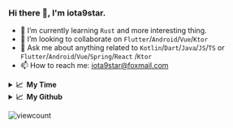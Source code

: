### Hi there 👋, I'm iota9star.

- 🌱 I’m currently learning `Rust` and more interesting thing.
- 👯 I’m looking to collaborate on `Flutter`/`Android`/`Vue`/`Ktor`
- 💬 Ask me about anything related to `Kotlin`/`Dart`/`Java`/`JS`/`TS` or `Flutter`/`Android`/`Vue`/`Spring`/`React`
  /`Ktor`
- 📫 How to reach me: [iota9star@foxmail.com](iota9star@foxmail.com)

<details>
  <summary><b>📈&nbsp;&nbsp;My Time</b></summary>
<!--START_SECTION:waka-->
**🐱 My Github Data** 

> 🏆 218 Contributions in the Year 2021
 > 
> 📦 380.2 kB Used in Github's Storage 
 > 
> 🚫 Not Opted to Hire
 > 
> 📜 55 Public Repositories 
 > 
> 🔑 16 Private Repositories  
 > 
**I'm a Night 🦉** 

```text
🌞 Morning    19 commits     █░░░░░░░░░░░░░░░░░░░░░░░░   5.99% 
🌆 Daytime    75 commits     ██████░░░░░░░░░░░░░░░░░░░   23.66% 
🌃 Evening    171 commits    █████████████░░░░░░░░░░░░   53.94% 
🌙 Night      52 commits     ████░░░░░░░░░░░░░░░░░░░░░   16.4%

```
📅 **I'm Most Productive on Saturday** 

```text
Monday       42 commits     ███░░░░░░░░░░░░░░░░░░░░░░   13.25% 
Tuesday      36 commits     ██░░░░░░░░░░░░░░░░░░░░░░░   11.36% 
Wednesday    51 commits     ████░░░░░░░░░░░░░░░░░░░░░   16.09% 
Thursday     48 commits     ███░░░░░░░░░░░░░░░░░░░░░░   15.14% 
Friday       49 commits     ███░░░░░░░░░░░░░░░░░░░░░░   15.46% 
Saturday     52 commits     ████░░░░░░░░░░░░░░░░░░░░░   16.4% 
Sunday       39 commits     ███░░░░░░░░░░░░░░░░░░░░░░   12.3%

```


📊 **This Week I Spent My Time On** 

```text
💬 Programming Languages: 
Vue.js                   31 hrs 2 mins       ████████████░░░░░░░░░░░░░   48.62% 
JavaScript               12 hrs 34 mins      █████░░░░░░░░░░░░░░░░░░░░   19.7% 
Java                     6 hrs 47 mins       ██░░░░░░░░░░░░░░░░░░░░░░░   10.64% 
SQL                      4 hrs 40 mins       █░░░░░░░░░░░░░░░░░░░░░░░░   7.32% 
JSON                     1 hr 38 mins        ░░░░░░░░░░░░░░░░░░░░░░░░░   2.57%

🔥 Editors: 
IntelliJ                 63 hrs 51 mins      █████████████████████████   100.0%

💻 Operating System: 
Windows                  63 hrs 51 mins      █████████████████████████   100.0%

```

**I Mostly Code in Kotlin** 

```text
Kotlin                   18 repos            ██████████░░░░░░░░░░░░░░░   40.91% 
Java                     7 repos             ████░░░░░░░░░░░░░░░░░░░░░   15.91% 
JavaScript               6 repos             ███░░░░░░░░░░░░░░░░░░░░░░   13.64% 
Vue                      6 repos             ███░░░░░░░░░░░░░░░░░░░░░░   13.64% 
Dart                     5 repos             ██░░░░░░░░░░░░░░░░░░░░░░░   11.36%

```



 Last Updated on 09/07/2021
<!--END_SECTION:waka-->
</details>

<details>
  <summary><b>📈&nbsp;&nbsp;My Github</b></summary>
  <img src='https://github-profile-trophy.vercel.app/?username=iota9star'>
  <img src='https://bad-apple-github-readme.vercel.app/api?show_bg=1&username=iota9star&hide_title=true'>
  <img src='http://cr-skills-chart-widget.azurewebsites.net/api/api?username=iota9star'>
</details>


![viewcount](https://count.getloli.com/get/@iota9star?theme=rule34)
